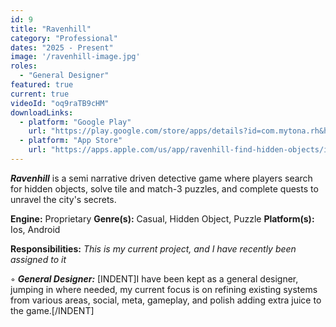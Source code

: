 ```yaml
---
id: 9
title: "Ravenhill"
category: "Professional"
dates: "2025 - Present"
image: '/ravenhill-image.jpg'
roles: 
  - "General Designer"
featured: true
current: true
videoId: "oq9raTB9cHM"
downloadLinks:
  - platform: "Google Play"
    url: "https://play.google.com/store/apps/details?id=com.mytona.rh&hl=en"
  - platform: "App Store"
    url: "https://apps.apple.com/us/app/ravenhill-find-hidden-objects/id1399339172"
---
```

***Ravenhill*** is a semi narrative driven detective game where players search for hidden objects, solve tile and match-3 puzzles, and complete quests to unravel the city's secrets.

**Engine:** Proprietary
**Genre(s):** Casual, Hidden Object, Puzzle
**Platform(s):** Ios, Android

**​Responsibilities:**
*This is my current project, and I have recently been assigned to it*

◦ ***General Designer:*** 
[INDENT]I have been kept as a general designer, jumping in where needed, my current focus is on refining existing systems from various areas, social, meta, gameplay, and polish adding extra juice to the game.[/INDENT]